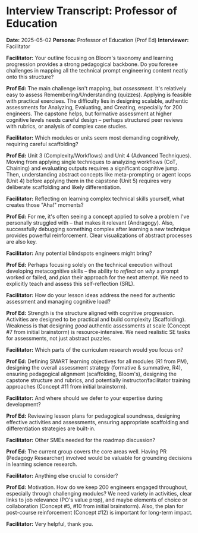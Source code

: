 # Interview Transcript: Professor of Education

**Date:** 2025-05-02
**Persona:** Professor of Education (Prof Ed)
**Interviewer:** Facilitator

**Facilitator:** Your outline focusing on Bloom's taxonomy and learning progression provides a strong pedagogical backbone. Do you foresee challenges in mapping all the technical prompt engineering content neatly onto this structure?

**Prof Ed:** The main challenge isn't mapping, but *assessment*. It's relatively easy to assess Remembering/Understanding (quizzes). Applying is feasible with practical exercises. The difficulty lies in designing scalable, authentic assessments for Analyzing, Evaluating, and Creating, especially for 200 engineers. The capstone helps, but formative assessment at higher cognitive levels needs careful design – perhaps structured peer reviews with rubrics, or analysis of complex case studies.

**Facilitator:** Which modules or units seem most demanding cognitively, requiring careful scaffolding?

**Prof Ed:** Unit 3 (Complexity/Workflows) and Unit 4 (Advanced Techniques). Moving from applying single techniques to analyzing workflows (CoT, Chaining) and evaluating outputs requires a significant cognitive jump. Then, understanding abstract concepts like meta-prompting or agent loops (Unit 4) before applying them in the capstone (Unit 5) requires very deliberate scaffolding and likely differentiation.

**Facilitator:** Reflecting on learning complex technical skills yourself, what creates those "Aha!" moments?

**Prof Ed:** For me, it's often seeing a concept applied to solve a problem I've personally struggled with – that makes it relevant (Andragogy). Also, successfully debugging something complex after learning a new technique provides powerful reinforcement. Clear visualizations of abstract processes are also key.

**Facilitator:** Any potential blindspots engineers might bring?

**Prof Ed:** Perhaps focusing solely on the technical execution without developing metacognitive skills – the ability to *reflect* on *why* a prompt worked or failed, and *plan* their approach for the next attempt. We need to explicitly teach and assess this self-reflection (SRL).

**Facilitator:** How do your lesson ideas address the need for authentic assessment and managing cognitive load?

**Prof Ed:** Strength is the structure aligned with cognitive progression. Activities are designed to be practical and build complexity (Scaffolding). Weakness is that designing *good* authentic assessments at scale (Concept #7 from initial brainstorm) is resource-intensive. We need realistic SE tasks for assessments, not just abstract puzzles.

**Facilitator:** Which parts of the curriculum research would you focus on?

**Prof Ed:** Defining SMART learning objectives for all modules (R1 from PM), designing the overall assessment strategy (formative & summative, R4), ensuring pedagogical alignment (scaffolding, Bloom's), designing the capstone structure and rubrics, and potentially instructor/facilitator training approaches (Concept #11 from initial brainstorm).

**Facilitator:** And where should we defer to your expertise during development?

**Prof Ed:** Reviewing lesson plans for pedagogical soundness, designing effective activities and assessments, ensuring appropriate scaffolding and differentiation strategies are built-in.

**Facilitator:** Other SMEs needed for the roadmap discussion?

**Prof Ed:** The current group covers the core areas well. Having PR (Pedagogy Researcher) involved would be valuable for grounding decisions in learning science research.

**Facilitator:** Anything else crucial to consider?

**Prof Ed:** Motivation. How do we keep 200 engineers engaged throughout, especially through challenging modules? We need variety in activities, clear links to job relevance (PO's value prop), and maybe elements of choice or collaboration (Concept #5, #10 from initial brainstorm). Also, the plan for post-course reinforcement (Concept #12) is important for long-term impact.

**Facilitator:** Very helpful, thank you. 